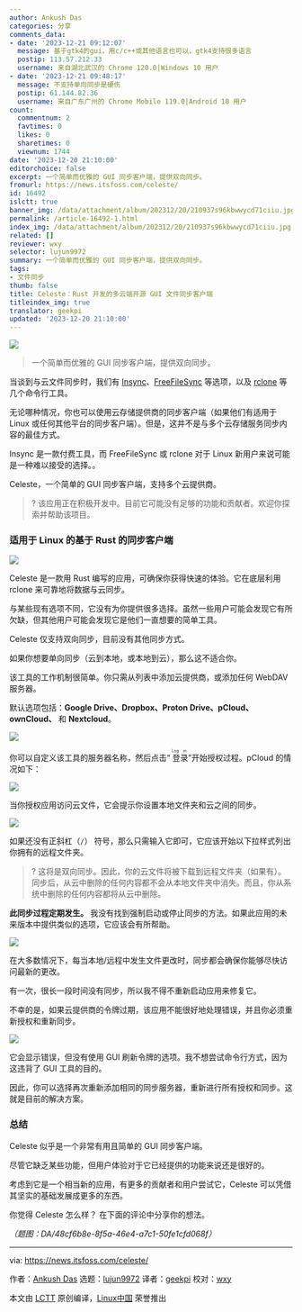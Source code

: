 ```yaml
---
author: Ankush Das
categories: 分享
comments_data:
- date: '2023-12-21 09:12:07'
  message: 基于gtk4的gui，用c/c++或其他语言也可以，gtk4支持很多语言
  postip: 113.57.212.33
  username: 来自湖北武汉的 Chrome 120.0|Windows 10 用户
- date: '2023-12-21 09:48:17'
  message: 不支持单向同步是硬伤
  postip: 61.144.82.36
  username: 来自广东广州的 Chrome Mobile 119.0|Android 10 用户
count:
  commentnum: 2
  favtimes: 0
  likes: 0
  sharetimes: 0
  viewnum: 1744
date: '2023-12-20 21:10:00'
editorchoice: false
excerpt: 一个简单而优雅的 GUI 同步客户端，提供双向同步。
fromurl: https://news.itsfoss.com/celeste/
id: 16492
islctt: true
banner_img: /data/attachment/album/202312/20/210937s96kbwwycd71ciiu.jpg
permalink: /article-16492-1.html
index_img: /data/attachment/album/202312/20/210937s96kbwwycd71ciiu.jpg.thumb.jpg
related: []
reviewer: wxy
selector: lujun9972
summary: 一个简单而优雅的 GUI 同步客户端，提供双向同步。
tags:
- 文件同步
thumb: false
title: Celeste：Rust 开发的多云端开源 GUI 文件同步客户端
titleindex_img: true
translator: geekpi
updated: '2023-12-20 21:10:00'
---
```


![](/data/attachment/album/202312/20/210937s96kbwwycd71ciiu.jpg)



> 
> 一个简单而优雅的 GUI 同步客户端，提供双向同步。
> 
> 
> 


当谈到与云文件同步时，我们有 [Insync](https://itsfoss.com/insync-linux-review/)、[FreeFileSync](https://itsfoss.com/freefilesync/) 等选项，以及 [rclone](https://itsfoss.com/use-onedrive-linux-rclone/) 等几个命令行工具。


无论哪种情况，你也可以使用云存储提供商的同步客户端（如果他们有适用于 Linux 或任何其他平台的同步客户端）。但是，这并不是与多个云存储服务同步内容的最佳方式。


Insync 是一款付费工具，而 FreeFileSync 或 rclone 对于 Linux 新用户来说可能是一种难以接受的选择。。


Celeste，一个简单的 GUI 同步客户端，支持多个云提供商。



> 
> ? 该应用正在积极开发中。目前它可能没有足够的功能和贡献者。欢迎你探索并帮助该项目。
> 
> 
> 


### 适用于 Linux 的基于 Rust 的同步客户端


![](/data/attachment/album/202312/20/211007w2w9iqzgr1vvqffg.png)


Celeste 是一款用 Rust 编写的应用，可确保你获得快速的体验。它在底层利用 rclone 来可靠地将数据与云同步。


与某些现有选项不同，它没有为你提供很多选择。虽然一些用户可能会发现它有所欠缺，但其他用户可能会发现它是他们一直想要的简单工具。


Celeste 仅支持双向同步，目前没有其他同步方式。


如果你想要单向同步（云到本地，或本地到云），那么这不适合你。


该工具的工作机制很简单。你只需从列表中添加云提供商，或添加任何 WebDAV 服务器。


默认选项包括：**Google Drive、Dropbox、Proton Drive、pCloud、ownCloud、** 和 **Nextcloud**。


![](/data/attachment/album/202312/20/211007eju2bndmizme0uhh.png)


你可以自定义该工具的服务器名称，然后点击“<ruby> 登录 <rt>  Log in </rt></ruby>”开始授权过程。pCloud 的情况如下：


![](/data/attachment/album/202312/20/211007cz1ae29429s20p9k.png)


当你授权应用访问云文件，它会提示你设置本地文件夹和云之间的同步。


![](/data/attachment/album/202312/20/211008u76lmwz88ofwquyw.png)


如果还没有正斜杠（`/`） 符号，那么只需输入它即可，它应该开始以下拉样式列出你拥有的远程文件夹。



> 
> ? 这将是双向同步。因此，你的云文件将被下载到远程文件夹（如果有）。同步后，从云中删除的任何内容都不会从本地文件夹中消失。而且，你从系统中删除的任何内容都将从云中删除。
> 
> 
> 


**此同步过程定期发生。** 我没有找到强制启动或停止同步的方法。如果此应用的未来版本中提供类似的选项，它应该会有所帮助。


![](/data/attachment/album/202312/20/211008v1s7l3zj8mc1r1yc.png)


在大多数情况下，每当本地/远程中发生文件更改时，同步都会确保你能够尽快访问最新的更改。


有一次，很长一段时间没有同步，所以我不得不重新启动应用来修复它。


不幸的是，如果云提供商的令牌过期，该应用不能很好地处理错误，并且你必须重新授权和重新同步。


![](/data/attachment/album/202312/20/211009lrzti99iiviodoej.png)


它会显示错误，但没有使用 GUI 刷新令牌的选项。我不想尝试命令行方式，因为这违背了 GUI 工具的目的。


因此，你可以选择再次重新添加相同的同步服务器，重新进行所有授权和同步。这就是目前的解决方案。


### 总结


Celeste 似乎是一个非常有用且简单的 GUI 同步客户端。


尽管它缺乏某些功能，但用户体验对于它已经提供的功能来说还是很好的。


考虑到它是一个相当新的应用，有更多的贡献者和用户尝试它，Celeste 可以凭借其坚实的基础发展成更多的东西。


你觉得 Celeste 怎么样？ 在下面的评论中分享你的想法。


*（题图：DA/48cf6b8e-8f5a-46e4-a7c1-50fe1cfd068f）*




---


via: <https://news.itsfoss.com/celeste/>


作者：[Ankush Das](https://news.itsfoss.com/author/ankush/) 选题：[lujun9972](https://github.com/lujun9972) 译者：[geekpi](https://github.com/geekpi) 校对：[wxy](https://github.com/wxy)


本文由 [LCTT](https://github.com/LCTT/TranslateProject) 原创编译，[Linux中国](https://linux.cn/) 荣誉推出